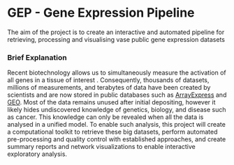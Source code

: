 # GEP - Gene Expression Pipeline

The aim of the project is to create an interactive and automated pipeline for retrieving, processing and visualising vase public gene expression datasets

### Brief Explanation
Recent biotechnology allows us to simultaneously measure the activation of all genes in a tissue of interest . Consequently, thousands of datasets, millions of measurements, and terabytes of data have been created by scientists and are now stored in public databases such as [ArrayExpress](https://www.ebi.ac.uk/arrayexpress/) and [GEO](http://www.ncbi.nlm.nih.gov/geo/ "Gene Expression Omnibus"). Most of the data remains unused after initial depositing, however it likely hides undiscovered knowledge of genetics, biology, and disease such as cancer. This knowledge can only be revealed when all the data is analysed in a unified model. To enable such analysis, this project will create a computational toolkit to retrieve these big datasets, perform automated pre-processing and quality control with established approaches, and create summary reports and network visualizations to enable interactive exploratory analysis.
